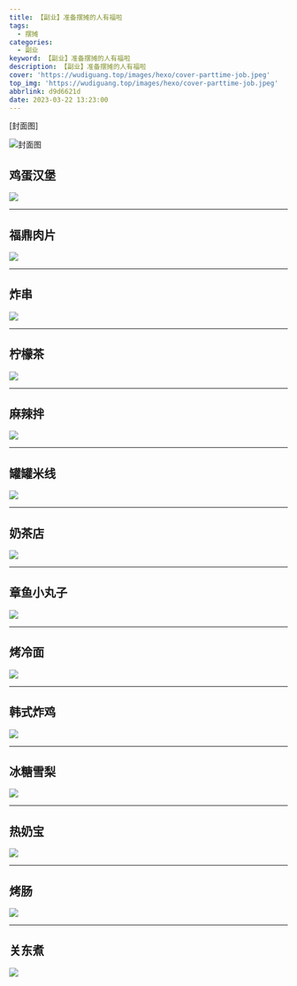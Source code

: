 ```yaml
---
title: 【副业】准备摆摊的人有福啦
tags:
  - 摆摊
categories:
  - 副业
keyword: 【副业】准备摆摊的人有福啦
description: 【副业】准备摆摊的人有福啦
cover: 'https://wudiguang.top/images/hexo/cover-parttime-job.jpeg'
top_img: 'https://wudiguang.top/images/hexo/cover-parttime-job.jpeg'
abbrlink: d9d6621d
date: 2023-03-22 13:23:00
---
```


[封面图]

![封面图](https://wudiguang.top/images/hexo/cover-parttime-job.jpeg)

## 鸡蛋汉堡
![](https://wudiguang.top/images/hexo/job/parttime_job001.jpg)

---

## 福鼎肉片
![](https://wudiguang.top/images/hexo/job/parttime_job002.jpg)

---

## 炸串

![](https://wudiguang.top/images/hexo/job/parttime_job003.jpg)

---

## 柠檬茶

![](https://wudiguang.top/images/hexo/job/parttime_job004.jpg)

---

## 麻辣拌

![](https://wudiguang.top/images/hexo/job/parttime_job005.jpg)

---

## 罐罐米线

![](https://wudiguang.top/images/hexo/job/parttime_job006.jpg)

---

## 奶茶店

![](https://wudiguang.top/images/hexo/job/parttime_job007.jpg)

---

## 章鱼小丸子

![](https://wudiguang.top/images/hexo/job/parttime_job008.jpg)

---

## 烤冷面

![](https://wudiguang.top/images/hexo/job/parttime_job009.jpg)

---

## 韩式炸鸡

![](https://wudiguang.top/images/hexo/job/parttime_job010.jpg)

---

## 冰糖雪梨

![](https://wudiguang.top/images/hexo/job/parttime_job011.jpg)

---

## 热奶宝

![](https://wudiguang.top/images/hexo/job/parttime_job012.jpg)

---

## 烤肠
![](https://wudiguang.top/images/hexo/job/parttime_job013.jpg)

---

## 关东煮
![](https://wudiguang.top/images/hexo/job/parttime_job014.jpg)